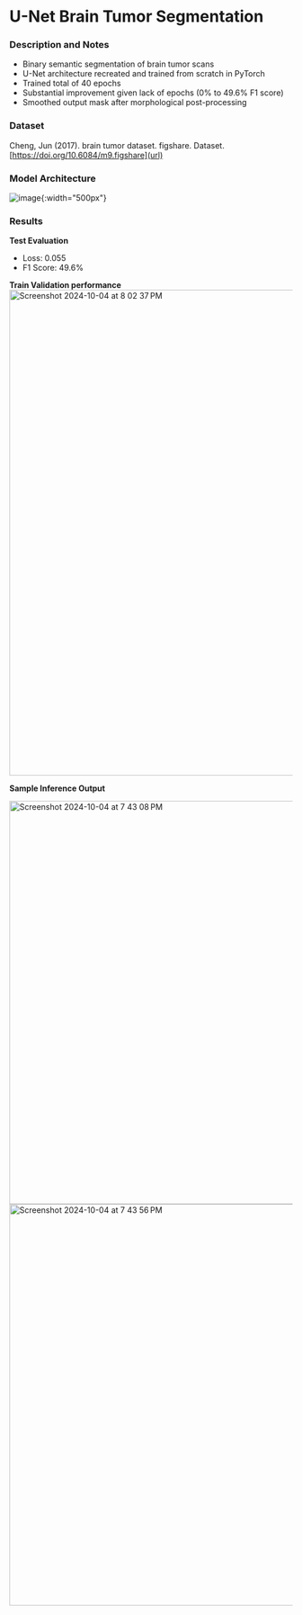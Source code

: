 # U-Net Brain Tumor Segmentation
### Description and Notes
- Binary semantic segmentation of brain tumor scans
- U-Net architecture recreated and trained from scratch in PyTorch
- Trained total of 40 epochs
- Substantial improvement given lack of epochs (0% to 49.6% F1 score)
- Smoothed output mask after morphological post-processing

### Dataset
Cheng, Jun (2017). brain tumor dataset. figshare. Dataset. [https://doi.org/10.6084/m9.figshare](url)

### Model Architecture
![image](https://github.com/user-attachments/assets/8a946122-c6e0-478d-a099-0a60813abc18){:width="500px"}

### Results
**Test Evaluation**
- Loss: 0.055
- F1 Score: 49.6%

**Train Validation performance**
<img width="864" alt="Screenshot 2024-10-04 at 8 02 37 PM" src="https://github.com/user-attachments/assets/40e2137a-ca0f-42f2-93cb-007fe91d4d79">


**Sample Inference Output**

<img width="717" alt="Screenshot 2024-10-04 at 7 43 08 PM" src="https://github.com/user-attachments/assets/391276ba-eb28-4c46-990c-a935ffffec9e">

<img width="714" alt="Screenshot 2024-10-04 at 7 43 56 PM" src="https://github.com/user-attachments/assets/659b570e-602f-4266-994c-9e4a67cdf6bc">

